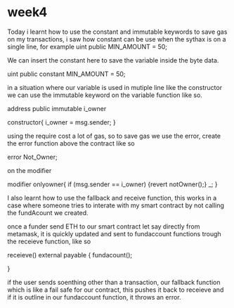 # week4
Today i learnt how to use the constant and immutable keywords to save gas on my transactions, i saw how constant can be use when the sythax is on a single line, for example uint public MIN_AMOUNT = 50;

We can insert the constant here to save the variable inside the byte data.

uint public constant MIN_AMOUNT = 50;

in a situation where our variable is used in mutiple line like the constructor we can use the immutable keyword on the variable function like so.

address public immutable i_owner 

constructor{
  i_owner = msg.sender;
}

using the require cost a lot of gas, so to save gas we use the error, create the error function above the contract like so 

error Not_Owner;

on the modifier 

modifier onlyowner{
        if (msg.sender == i_owner) {revert notOwner();}
        _;
    }




I also learnt how to use the fallback and receive function, this works in a case where someone tries to interate with my smart contract by not calling the fundAcount we created. 

once a funder send ETH to our smart contract let say directly from metamask, it is quickly updated and sent to fundaccount functions trough the receieve function, like so 

receieve() external payable {
  fundacount();

}

if the user sends soenthing other than a transaction, our fallback function which is like a fail safe for our contract, this pushes it back to receieve and if it is outline in our fundaccount function, it throws an error. 


